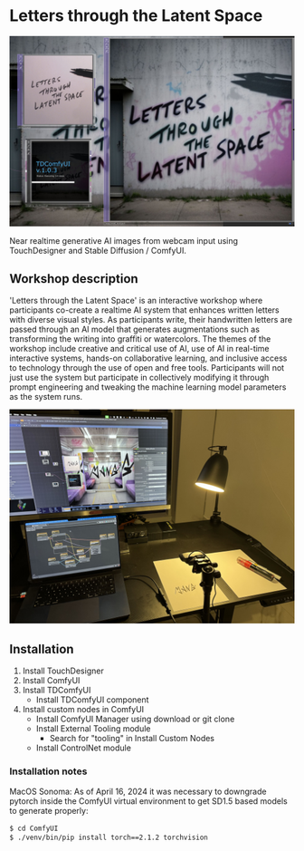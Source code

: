 # Letters through the Latent Space

![Latent Letters](LatentLetters.jpg?raw=true)

Near realtime generative AI images from webcam input using TouchDesigner and Stable Diffusion / ComfyUI.

## Workshop description

'Letters through the Latent Space' is an interactive workshop where participants co-create a realtime AI system that enhances written letters with diverse visual styles. As participants write, their handwritten letters are passed through an AI model that generates augmentations such as transforming the writing into graffiti or watercolors. The themes of the workshop include creative and critical use of AI, use of AI in real-time interactive systems, hands-on collaborative learning, and inclusive access to technology through the use of open and free tools. Participants will not just use the system but participate in collectively modifying it through prompt engineering and tweaking the machine learning model parameters as the system runs. 

![Setup overview](setup_overview.jpg?raw=true)

## Installation
1. Install TouchDesigner
2. Install ComfyUI
3. Install TDComfyUI
   * Install TDComfyUI component
4. Install custom nodes in ComfyUI
   * Install ComfyUI Manager using download or git clone
   * Install External Tooling module
     * Search for "tooling" in Install Custom Nodes
   * Install ControlNet module
  
### Installation notes
MacOS Sonoma: As of April 16, 2024 it was necessary to downgrade pytorch inside the ComfyUI virtual environment to get SD1.5 based models to generate properly:

```
$ cd ComfyUI 
$ ./venv/bin/pip install torch==2.1.2 torchvision
```

